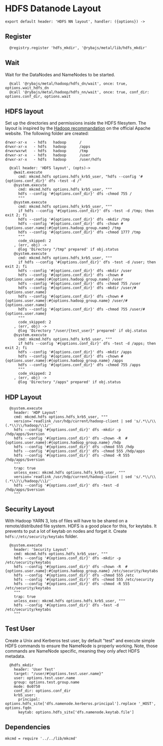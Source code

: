 # HDFS Datanode Layout

    export default header: 'HDFS NN layout', handler: ({options}) ->

## Register

      @registry.register 'hdfs_mkdir', '@rybajs/metal/lib/hdfs_mkdir'

## Wait

Wait for the DataNodes and NameNodes to be started.

      @call '@rybajs/metal/hadoop/hdfs_dn/wait', once: true, options.wait_hdfs_dn
      @call '@rybajs/metal/hadoop/hdfs_nn/wait', once: true, conf_dir: options.conf_dir, options.wait

## HDFS layout

Set up the directories and permissions inside the HDFS filesytem. The layout is inspired by the
[Hadoop recommandation](http://hadoop.apache.org/docs/r2.1.0-beta/hadoop-project-dist/hadoop-common/ClusterSetup.html)
on the official Apache website. The following folder are created:

```
drwxr-xr-x   - hdfs   hadoop      /
drwxr-xr-x   - hdfs   hadoop      /apps
drwxrwxrwt   - hdfs   hadoop      /tmp
drwxr-xr-x   - hdfs   hadoop      /user
drwxr-xr-x   - hdfs   hadoop      /user/hdfs
```

      @call header: 'HDFS layout', (opts)->
        @wait.execute
          cmd: mkcmd.hdfs options.hdfs_krb5_user, "hdfs --config '#{options.conf_dir}' dfs -test -d /"
        @system.execute
          cmd: mkcmd.hdfs options.hdfs_krb5_user, """
          hdfs --config '#{options.conf_dir}' dfs -chmod 755 /
          """
        @system.execute
          cmd: mkcmd.hdfs options.hdfs_krb5_user, """
          if hdfs --config '#{options.conf_dir}' dfs -test -d /tmp; then exit 2; fi
          hdfs --config '#{options.conf_dir}' dfs -mkdir /tmp
          hdfs --config '#{options.conf_dir}' dfs -chown #{options.user.name}:#{options.hadoop_group.name} /tmp
          hdfs --config '#{options.conf_dir}' dfs -chmod 1777 /tmp
          """
          code_skipped: 2
        , (err, obj) ->
          @log 'Directory "/tmp" prepared' if obj.status
        @system.execute
          cmd: mkcmd.hdfs options.hdfs_krb5_user, """
          if hdfs --config '#{options.conf_dir}' dfs -test -d /user; then exit 2; fi
          hdfs --config '#{options.conf_dir}' dfs -mkdir /user
          hdfs --config '#{options.conf_dir}' dfs -chown #{options.user.name}:#{options.hadoop_group.name} /user
          hdfs --config '#{options.conf_dir}' dfs -chmod 755 /user
          hdfs --config '#{options.conf_dir}' dfs -mkdir /user/#{options.user.name}
          hdfs --config '#{options.conf_dir}' dfs -chown #{options.user.name}:#{options.hadoop_group.name} /user/#{options.user.name}
          hdfs --config '#{options.conf_dir}' dfs -chmod 755 /user/#{options.user.name}
          """
          code_skipped: 2
        , (err, obj) ->
          @log 'Directory "/user/{test_user}" prepared' if obj.status
        @system.execute
          cmd: mkcmd.hdfs options.hdfs_krb5_user, """
          if hdfs --config '#{options.conf_dir}' dfs -test -d /apps; then exit 2; fi
          hdfs --config '#{options.conf_dir}' dfs -mkdir /apps
          hdfs --config '#{options.conf_dir}' dfs -chown #{options.user.name}:#{options.hadoop_group.name} /apps
          hdfs --config '#{options.conf_dir}' dfs -chmod 755 /apps
          """
          code_skipped: 2
        , (err, obj) ->
          @log 'Directory "/apps" prepared' if obj.status

## HDP Layout

      @system.execute
        header: 'HDP Layout'
        cmd: mkcmd.hdfs options.hdfs_krb5_user, """
        version=`readlink /usr/hdp/current/hadoop-client | sed 's/.*\\/\\(.*\\)\\/hadoop/\\1/'`
        hdfs --config '#{options.conf_dir}' dfs -mkdir -p /hdp/apps/$version
        hdfs --config '#{options.conf_dir}' dfs -chown -R  #{options.user.name}:#{options.hadoop_group.name} /hdp
        hdfs --config '#{options.conf_dir}' dfs -chmod 555 /hdp
        hdfs --config '#{options.conf_dir}' dfs -chmod 555 /hdp/apps
        hdfs --config '#{options.conf_dir}' dfs -chmod -R 555 /hdp/apps/$version
        """
        trap: true
        unless_exec: mkcmd.hdfs options.hdfs_krb5_user, """
        version=`readlink /usr/hdp/current/hadoop-client | sed 's/.*\\/\\(.*\\)\\/hadoop/\\1/'`
        hdfs --config '#{options.conf_dir}' dfs -test -d /hdp/apps/$version
        """

## Security Layout
With Hadoop YARN 3, lots of files will have to be shared on a remote/distributed file system.
HDFS is a good place for this, for keytabs. It prevents to put a lot of keytab on nodes and forget it.
Create `hdfs://etc/security/keytabs` folder.

      @system.execute
        header: 'Security Layout'
        cmd: mkcmd.hdfs options.hdfs_krb5_user, """
        hdfs --config '#{options.conf_dir}' dfs -mkdir -p /etc/security/keytabs
        hdfs --config '#{options.conf_dir}' dfs -chown -R  #{options.user.name}:#{options.hadoop_group.name} /etc/security/keytabs
        hdfs --config '#{options.conf_dir}' dfs -chmod 555 /etc
        hdfs --config '#{options.conf_dir}' dfs -chmod 555 /etc/security
        hdfs --config '#{options.conf_dir}' dfs -chmod -R 555 /etc/security/keytabs
        """
        trap: true
        unless_exec: mkcmd.hdfs options.hdfs_krb5_user, """
        hdfs --config '#{options.conf_dir}' dfs -test -d /etc/security/keytabs
        """

## Test User

Create a Unix and Kerberos test user, by default "test" and execute simple HDFS commands to ensure
the NameNode is properly working. Note, those commands are NameNode specific, meaning they only
afect HDFS metadata.

      @hdfs_mkdir
        header: 'User Test'
        target: "/user/#{options.test.user.name}"
        user: options.test.user.name
        group: options.test.group.name
        mode: 0o0750
        conf_dir: options.conf_dir
        krb5_user:
          principal: options.hdfs_site['dfs.namenode.kerberos.principal'].replace '_HOST', options.fqdn
          keytab: options.hdfs_site['dfs.namenode.keytab.file']

## Dependencies

    mkcmd = require '../../lib/mkcmd'
